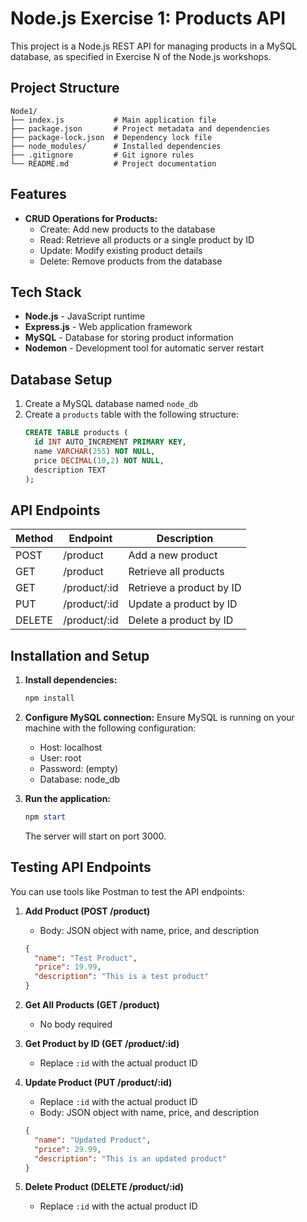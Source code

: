 # Node.js Exercise 1: Products API

This project is a Node.js REST API for managing products in a MySQL database, as specified in Exercise N of the Node.js workshops.

## Project Structure

```
Node1/
├── index.js           # Main application file
├── package.json       # Project metadata and dependencies
├── package-lock.json  # Dependency lock file
├── node_modules/      # Installed dependencies
├── .gitignore         # Git ignore rules
└── README.md          # Project documentation
```

## Features

- **CRUD Operations for Products:**
  - Create: Add new products to the database
  - Read: Retrieve all products or a single product by ID
  - Update: Modify existing product details
  - Delete: Remove products from the database

## Tech Stack

- **Node.js** - JavaScript runtime
- **Express.js** - Web application framework
- **MySQL** - Database for storing product information
- **Nodemon** - Development tool for automatic server restart

## Database Setup

1. Create a MySQL database named `node_db`
2. Create a `products` table with the following structure:
   ```sql
   CREATE TABLE products (
     id INT AUTO_INCREMENT PRIMARY KEY,
     name VARCHAR(255) NOT NULL,
     price DECIMAL(10,2) NOT NULL,
     description TEXT
   );
   ```

## API Endpoints

| Method | Endpoint     | Description              |
| ------ | ------------ | ------------------------ |
| POST   | /product     | Add a new product        |
| GET    | /product     | Retrieve all products    |
| GET    | /product/:id | Retrieve a product by ID |
| PUT    | /product/:id | Update a product by ID   |
| DELETE | /product/:id | Delete a product by ID   |

## Installation and Setup

1. **Install dependencies:**

   ```powershell
   npm install
   ```

2. **Configure MySQL connection:**
   Ensure MySQL is running on your machine with the following configuration:

   - Host: localhost
   - User: root
   - Password: (empty)
   - Database: node_db

3. **Run the application:**
   ```powershell
   npm start
   ```
   The server will start on port 3000.

## Testing API Endpoints

You can use tools like Postman to test the API endpoints:

1. **Add Product (POST /product)**

   - Body: JSON object with name, price, and description

   ```json
   {
     "name": "Test Product",
     "price": 19.99,
     "description": "This is a test product"
   }
   ```

2. **Get All Products (GET /product)**

   - No body required

3. **Get Product by ID (GET /product/:id)**

   - Replace `:id` with the actual product ID

4. **Update Product (PUT /product/:id)**

   - Replace `:id` with the actual product ID
   - Body: JSON object with name, price, and description

   ```json
   {
     "name": "Updated Product",
     "price": 29.99,
     "description": "This is an updated product"
   }
   ```

5. **Delete Product (DELETE /product/:id)**
   - Replace `:id` with the actual product ID
